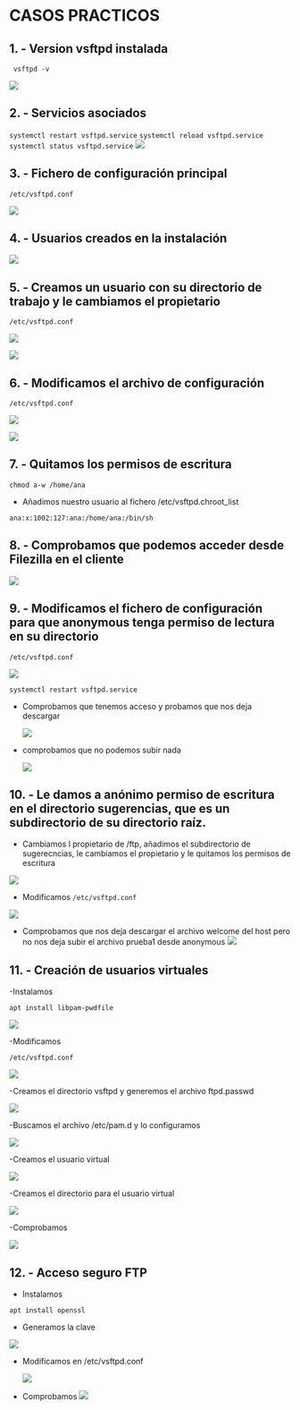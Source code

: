 # CASOS PRACTICOS

## 1. - Version vsftpd instalada

  ` vsftpd -v`
  
   ![](https://github.com/anasalasro/Vsftpd/blob/main/Vsftpd/versionvsftpd.png)


## 2. - Servicios asociados

   ` systemctl restart vsftpd.service `
   ` systemctl reload vsftpd.service `
   ` systemctl status vsftpd.service `
   ![](https://github.com/anasalasro/Vsftpd/blob/main/Vsftpd/instalacionvsftpd.png)
    
## 3. - Fichero de configuración principal

 ` /etc/vsftpd.conf `
 
   ![](https://github.com/anasalasro/Vsftpd/blob/main/Vsftpd/archivoconf.png)

## 4. - Usuarios creados en la instalación
 
   ![](https://github.com/anasalasro/Vsftpd/blob/main/Vsftpd/a%C3%B1adeusuariosalcrear.png)
  
## 5. - Creamos un usuario con su directorio de trabajo y le cambiamos el propietario

 ` /etc/vsftpd.conf `
 
   ![](https://github.com/anasalasro/Vsftpd/blob/main/Vsftpd/creardirectorioyusuarioana.png)
   
   ![](https://github.com/anasalasro/Vsftpd/blob/main/Vsftpd/cambiamoselgrupo.png)
   
## 6. - Modificamos el archivo de configuración

 ` /etc/vsftpd.conf `
 
   ![](https://github.com/anasalasro/Vsftpd/blob/main/Vsftpd/configuracion1.png)
   
   ![](https://github.com/anasalasro/Vsftpd/blob/main/Vsftpd/configuracion1.1.png)
   
## 7. - Quitamos los permisos de escritura

` chmod a-w /home/ana `

  - Añadimos nuestro usuario al fichero /etc/vsftpd.chroot_list
  
` ana:x:1002:127:ana:/home/ana:/bin/sh `

## 8. - Comprobamos que podemos acceder desde Filezilla en el cliente
 
   ![](https://github.com/anasalasro/Vsftpd/blob/main/Vsftpd/acceso1.png)
   
## 9. - Modificamos el fichero de configuración para que anonymous tenga permiso de lectura en su directorio

 ` /etc/vsftpd.conf `
 
   ![](https://github.com/anasalasro/Vsftpd/blob/main/Vsftpd/anonymousactivo.png)
   
 `systemctl restart vsftpd.service`
 
 - Comprobamos que tenemos acceso y probamos que nos deja descargar
 
     ![](https://github.com/anasalasro/Vsftpd/blob/main/Vsftpd/acessoanonymous.png)
  
 - comprobamos que no podemos subir nada
 
     ![](https://github.com/anasalasro/Vsftpd/blob/main/Vsftpd/anonymousnodejasubir.png)

## 10. - Le damos a anónimo permiso de escritura en el directorio sugerencias, que es un subdirectorio de su directorio raíz.

  - Cambiamos l propietario de /ftp, añadimos el subdirectorio de sugerecncias, le cambiamos el propietario y le quitamos los permisos de escritura
 
   ![](https://github.com/anasalasro/Vsftpd/blob/main/Vsftpd/sugerenciasypermisos.png)
  
  - Modificamos ` /etc/vsftpd.conf `
  
   ![](https://github.com/anasalasro/Vsftpd/blob/main/Vsftpd/permisoescriturasugerencias.png)      
  - Comprobamos que nos deja descargar el archivo welcome del host pero no nos deja subir el archivo prueba1 desde anonymous
   ![](https://github.com/anasalasro/Vsftpd/blob/main/Vsftpd/nosdejabajarwelcomeperonosubirprueba1.png) 
   
  ## 11. - Creación de usuarios virtuales
  -Instalamos
  
 ` apt install libpam-pwdfile `
 
   ![](https://github.com/anasalasro/Vsftpd/blob/main/Vsftpd/anonymousactivo.png)
   
   -Modificamos 
   
   ` /etc/vsftpd.conf `
   
   ![](https://github.com/anasalasro/Vsftpd/blob/main/Vsftpd/configuracionusuariosvirtuales2.png)
   
   -Creamos el directorio vsftpd y generemos el archivo ftpd.passwd 
   
   ![](https://github.com/anasalasro/Vsftpd/blob/main/Vsftpd/creamosusuario1ysucarpeta.png)
   
   -Buscamos el archivo /etc/pam.d y lo configuramos 
   
   ![](https://github.com/anasalasro/Vsftpd/blob/main/Vsftpd/etcpamdvsftpd.png)

   -Creamos el usuario virtual
   
   ![](https://github.com/anasalasro/Vsftpd/blob/main/Vsftpd/crearusuariovirtual.png)
   
   -Creamos el directorio para el usuario virtual
   
   ![](https://github.com/anasalasro/Vsftpd/blob/main/Vsftpd/creamosdirectorioparausuario1.png)
   
   -Comprobamos
   
   ![](https://github.com/anasalasro/Vsftpd/blob/main/Vsftpd/comprobacionusuariovirtual.png)
   
 ## 12. - Acceso seguro FTP
  - Instalamos
  
 ` apt install openssl `
 
  - Generamos la clave
  
   ![](https://github.com/anasalasro/Vsftpd/blob/main/Vsftpd/generarclaveSSL.png)

 - Modificamos en /etc/vsftpd.conf
  
   ![](https://github.com/anasalasro/Vsftpd/blob/main/Vsftpd/configuracionSSL.png)
   
  - Comprobamos
   ![](https://github.com/anasalasro/Vsftpd/blob/main/Vsftpd/comprobarSSL.png)
  
